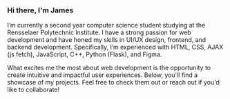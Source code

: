 ### Hi there, I'm James

I’m currently a second year computer science student studying at the Rensselaer Polytechnic Institute. I have a strong passion for web development and have honed my skills in UI/UX design, frontend, and backend development. Specifically, I’m experienced with HTML, CSS, AJAX (js fetch), JavaScript, C++, Python (Flask), and Figma.

What excites me the most about web development is the opportunity to create intuitive and impactful user experiences. Below, you'll find a showcase of my projects. Feel free to check them out or reach out if you'd like to collaborate!

<!--
**AZ0228/AZ0228** is a ✨ _special_ ✨ repository because its `README.md` (this file) appears on your GitHub profile.

Here are some ideas to get you started:

- 🔭 I’m currently working on ...
- 🌱 I’m currently learning ...
- 👯 I’m looking to collaborate on ...
- 🤔 I’m looking for help with ...
- 💬 Ask me about ...
- 📫 How to reach me: ...
- 😄 Pronouns: ...
- ⚡ Fun fact: ...
-->
